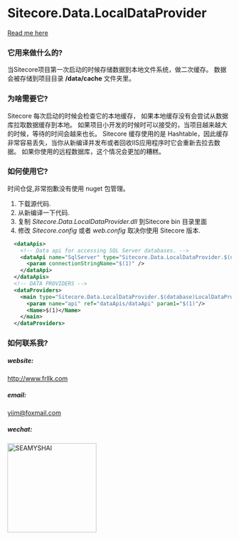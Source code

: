 # Sitecore.Data.LocalDataProvider

[Read me here](README.md)

### 它用来做什么的?

当Sitecore项目第一次启动的时候存储数据到本地文件系统，做二次缓存。
数据会被存储到项目目录 **/data/cache** 文件夹里。


### 为啥需要它?

Sitecore 每次启动的时候会检查它的本地缓存， 如果本地缓存没有会尝试从数据库拉取数据缓存到本地。
如果项目小开发的时候时可以接受的，当项目越来越大的时候，等待的时间会越来也长。
Sitecore 缓存使用的是 Hashtable，因此缓存非常容易丢失，当你从新编译并发布或者回收IIS应用程序时它会重新去拉去数据。
如果你使用的远程数据库，这个情况会更加的糟糕。

### 如何使用它?

时间仓促,非常抱歉没有使用 nuget 包管理。

1. 下载源代码.
2. 从新编译一下代码. 
3. 复制 *Sitecore.Data.LocalDataProvider.dll* 到Sitecore bin 目录里面
4. 修改 *Sitecore.config* 或者 *web.config* 取决你使用 Sitecore 版本.
```xml
  <dataApis>
    <!-- Data api for accessing SQL Server databases. -->
    <dataApi name="SqlServer" type="Sitecore.Data.LocalDataProvider.$(database)LocalDataApi, Sitecore.Data.LocalDataProvider">
      <param connectionStringName="$(1)" />
    </dataApi>
  </dataApis>
  <!-- DATA PROVIDERS -->
  <dataProviders>
    <main type="Sitecore.Data.LocalDataProvider.$(database)LocalDataProvider, Sitecore.Data.LocalDataProvider">
	  <param name="api" ref="dataApis/dataApi" param1="$(1)"/>
      <Name>$(1)</Name>
    </main>
  </dataProviders>
````

### 如何联系我?
##### **website:**
http://www.frllk.com
##### **email:**
yiim@foxmail.com
##### **wechat:**
<img alt="SEAMYSHAI" src="https://www.frllk.com/wechat.jpg" width="200" />
